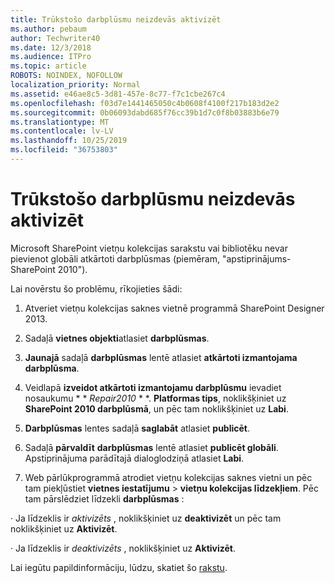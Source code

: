 ```yaml
---
title: Trūkstošo darbplūsmu neizdevās aktivizēt
ms.author: pebaum
author: Techwriter40
ms.date: 12/3/2018
ms.audience: ITPro
ms.topic: article
ROBOTS: NOINDEX, NOFOLLOW
localization_priority: Normal
ms.assetid: e46ae8c5-3d81-457e-8c77-f7c1cbe267c4
ms.openlocfilehash: f03d7e1441465050c4b0608f4100f217b183d2e2
ms.sourcegitcommit: 0b06093dabd685f76cc39b1d7c0f8b03883b6e79
ms.translationtype: MT
ms.contentlocale: lv-LV
ms.lasthandoff: 10/25/2019
ms.locfileid: "36753803"
---
```

# <a name="missing-workflow-failed-to-activate"></a>Trūkstošo darbplūsmu neizdevās aktivizēt

Microsoft SharePoint vietņu kolekcijas sarakstu vai bibliotēku nevar pievienot globāli atkārtoti darbplūsmas (piemēram, "apstiprinājums-SharePoint 2010").
  
Lai novērstu šo problēmu, rīkojieties šādi: 
  
1. Atveriet vietņu kolekcijas saknes vietnē programmā SharePoint Designer 2013.
  
2. Sadaļā **vietnes objekti**atlasiet **darbplūsmas**. 
  
3. **Jaunajā** sadaļā **darbplūsmas** lentē atlasiet **atkārtoti izmantojama darbplūsma**. 
  
4. Veidlapā **izveidot atkārtoti izmantojamu darbplūsmu** ievadiet nosaukumu * * *Repair2010* * *. **Platformas tips**, noklikšķiniet uz **SharePoint 2010 darbplūsmā**, un pēc tam noklikšķiniet uz **Labi**. 
  
1. **Darbplūsmas** lentes sadaļā **saglabāt** atlasiet **publicēt**. 
  
2. Sadaļā **pārvaldīt** **darbplūsmas** lentē atlasiet **publicēt globāli**. Apstiprinājuma parādītajā dialoglodziņā atlasiet **Labi**. 
  
3. Web pārlūkprogrammā atrodiet vietņu kolekcijas saknes vietni un pēc tam piekļūstiet **vietnes iestatījumu** \> **vietņu kolekcijas līdzekļiem**. Pēc tam pārslēdziet līdzekli **darbplūsmas** : 
  
· Ja līdzeklis ir *aktivizēts* , noklikšķiniet uz **deaktivizēt** un pēc tam noklikšķiniet uz **Aktivizēt**. 
  
· Ja līdzeklis ir *deaktivizēts* , noklikšķiniet uz **Aktivizēt**. 
  
Lai iegūtu papildinformāciju, lūdzu, skatiet šo [rakstu](https://go.microsoft.com/fwlink/?linkid=2047770&amp;clcid=0x409).
  

